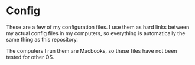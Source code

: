 # Config

These are a few of my configuration files. I use them as hard links between my actual config files in my computers, so everything is automatically the same thing as this repository.

The computers I run them are Macbooks, so these files have not been tested for other OS.
